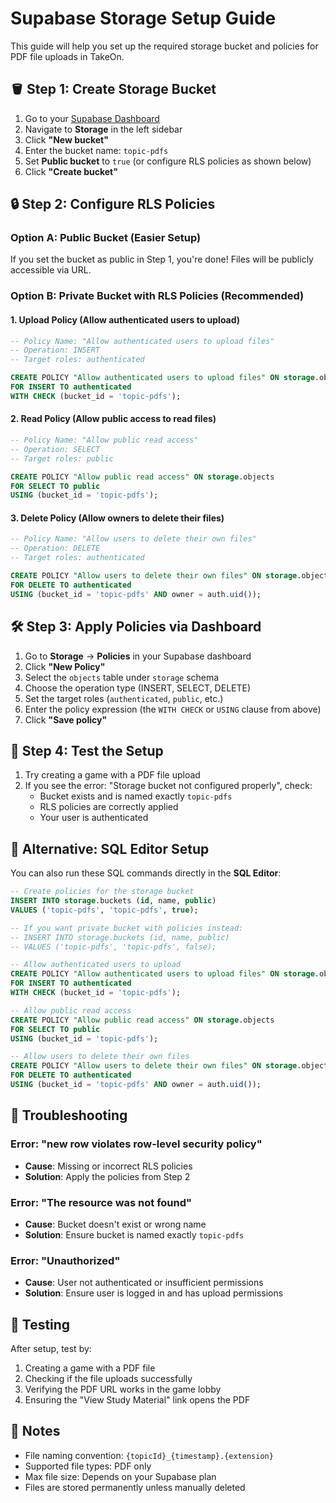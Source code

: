 # Supabase Storage Setup Guide

This guide will help you set up the required storage bucket and policies for PDF file uploads in TakeOn.

## 🪣 Step 1: Create Storage Bucket

1. Go to your [Supabase Dashboard](https://supabase.com/dashboard)
2. Navigate to **Storage** in the left sidebar
3. Click **"New bucket"**
4. Enter the bucket name: `topic-pdfs`
5. Set **Public bucket** to `true` (or configure RLS policies as shown below)
6. Click **"Create bucket"**

## 🔒 Step 2: Configure RLS Policies

### Option A: Public Bucket (Easier Setup)
If you set the bucket as public in Step 1, you're done! Files will be publicly accessible via URL.

### Option B: Private Bucket with RLS Policies (Recommended)

#### 1. Upload Policy (Allow authenticated users to upload)
```sql
-- Policy Name: "Allow authenticated users to upload files"
-- Operation: INSERT
-- Target roles: authenticated

CREATE POLICY "Allow authenticated users to upload files" ON storage.objects
FOR INSERT TO authenticated
WITH CHECK (bucket_id = 'topic-pdfs');
```

#### 2. Read Policy (Allow public access to read files)
```sql
-- Policy Name: "Allow public read access"
-- Operation: SELECT
-- Target roles: public

CREATE POLICY "Allow public read access" ON storage.objects
FOR SELECT TO public
USING (bucket_id = 'topic-pdfs');
```

#### 3. Delete Policy (Allow owners to delete their files)
```sql
-- Policy Name: "Allow users to delete their own files"
-- Operation: DELETE
-- Target roles: authenticated

CREATE POLICY "Allow users to delete their own files" ON storage.objects
FOR DELETE TO authenticated
USING (bucket_id = 'topic-pdfs' AND owner = auth.uid());
```

## 🛠️ Step 3: Apply Policies via Dashboard

1. Go to **Storage** → **Policies** in your Supabase dashboard
2. Click **"New Policy"**
3. Select the `objects` table under `storage` schema
4. Choose the operation type (INSERT, SELECT, DELETE)
5. Set the target roles (`authenticated`, `public`, etc.)
6. Enter the policy expression (the `WITH CHECK` or `USING` clause from above)
7. Click **"Save policy"**

## 🧪 Step 4: Test the Setup

1. Try creating a game with a PDF file upload
2. If you see the error: "Storage bucket not configured properly", check:
   - Bucket exists and is named exactly `topic-pdfs`
   - RLS policies are correctly applied
   - Your user is authenticated

## 🔧 Alternative: SQL Editor Setup

You can also run these SQL commands directly in the **SQL Editor**:

```sql
-- Create policies for the storage bucket
INSERT INTO storage.buckets (id, name, public)
VALUES ('topic-pdfs', 'topic-pdfs', true);

-- If you want private bucket with policies instead:
-- INSERT INTO storage.buckets (id, name, public)
-- VALUES ('topic-pdfs', 'topic-pdfs', false);

-- Allow authenticated users to upload
CREATE POLICY "Allow authenticated users to upload files" ON storage.objects
FOR INSERT TO authenticated
WITH CHECK (bucket_id = 'topic-pdfs');

-- Allow public read access
CREATE POLICY "Allow public read access" ON storage.objects
FOR SELECT TO public
USING (bucket_id = 'topic-pdfs');

-- Allow users to delete their own files
CREATE POLICY "Allow users to delete their own files" ON storage.objects
FOR DELETE TO authenticated
USING (bucket_id = 'topic-pdfs' AND owner = auth.uid());
```

## 🚨 Troubleshooting

### Error: "new row violates row-level security policy"
- **Cause**: Missing or incorrect RLS policies
- **Solution**: Apply the policies from Step 2

### Error: "The resource was not found"
- **Cause**: Bucket doesn't exist or wrong name
- **Solution**: Ensure bucket is named exactly `topic-pdfs`

### Error: "Unauthorized"
- **Cause**: User not authenticated or insufficient permissions
- **Solution**: Ensure user is logged in and has upload permissions

## 🎯 Testing

After setup, test by:
1. Creating a game with a PDF file
2. Checking if the file uploads successfully
3. Verifying the PDF URL works in the game lobby
4. Ensuring the "View Study Material" link opens the PDF

## 📝 Notes

- File naming convention: `{topicId}_{timestamp}.{extension}`
- Supported file types: PDF only
- Max file size: Depends on your Supabase plan
- Files are stored permanently unless manually deleted 